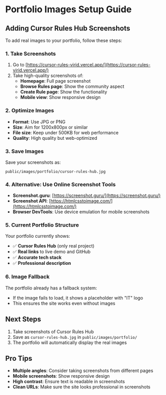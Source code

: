 # Portfolio Images Setup Guide

## Adding Cursor Rules Hub Screenshots

To add real images to your portfolio, follow these steps:

### 1. Take Screenshots
1. Go to [https://cursor-rules-virid.vercel.app/](https://cursor-rules-virid.vercel.app/)
2. Take high-quality screenshots of:
   - **Homepage**: Full page screenshot
   - **Browse Rules page**: Show the community aspect
   - **Create Rule page**: Show the functionality
   - **Mobile view**: Show responsive design

### 2. Optimize Images
- **Format**: Use JPG or PNG
- **Size**: Aim for 1200x800px or similar
- **File size**: Keep under 500KB for web performance
- **Quality**: High quality but web-optimized

### 3. Save Images
Save your screenshots as:
```
public/images/portfolio/cursor-rules-hub.jpg
```

### 4. Alternative: Use Online Screenshot Tools
- **Screenshot.guru**: [https://screenshot.guru/](https://screenshot.guru/)
- **Screenshot API**: [https://htmlcsstoimage.com/](https://htmlcsstoimage.com/)
- **Browser DevTools**: Use device emulation for mobile screenshots

### 5. Current Portfolio Structure
Your portfolio currently shows:
- ✅ **Cursor Rules Hub** (only real project)
- ✅ **Real links** to live demo and GitHub
- ✅ **Accurate tech stack**
- ✅ **Professional description**

### 6. Image Fallback
The portfolio already has a fallback system:
- If the image fails to load, it shows a placeholder with "IT" logo
- This ensures the site works even without images

## Next Steps
1. Take screenshots of Cursor Rules Hub
2. Save as `cursor-rules-hub.jpg` in `public/images/portfolio/`
3. The portfolio will automatically display the real images

## Pro Tips
- **Multiple angles**: Consider taking screenshots from different pages
- **Mobile screenshots**: Show responsive design
- **High contrast**: Ensure text is readable in screenshots
- **Clean URLs**: Make sure the site looks professional in screenshots
